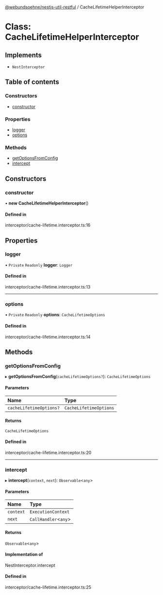 [@webundsoehne/nestjs-util-restful](../README.md) / CacheLifetimeHelperInterceptor

# Class: CacheLifetimeHelperInterceptor

## Implements

- `NestInterceptor`

## Table of contents

### Constructors

- [constructor](CacheLifetimeHelperInterceptor.md#constructor)

### Properties

- [logger](CacheLifetimeHelperInterceptor.md#logger)
- [options](CacheLifetimeHelperInterceptor.md#options)

### Methods

- [getOptionsFromConfig](CacheLifetimeHelperInterceptor.md#getoptionsfromconfig)
- [intercept](CacheLifetimeHelperInterceptor.md#intercept)

## Constructors

### constructor

• **new CacheLifetimeHelperInterceptor**()

#### Defined in

interceptor/cache-lifetime.interceptor.ts:16

## Properties

### logger

• `Private` `Readonly` **logger**: `Logger`

#### Defined in

interceptor/cache-lifetime.interceptor.ts:13

___

### options

• `Private` `Readonly` **options**: `CacheLifetimeOptions`

#### Defined in

interceptor/cache-lifetime.interceptor.ts:14

## Methods

### getOptionsFromConfig

▸ **getOptionsFromConfig**(`cacheLifetimeOptions?`): `CacheLifetimeOptions`

#### Parameters

| Name | Type |
| :------ | :------ |
| `cacheLifetimeOptions?` | `CacheLifetimeOptions` |

#### Returns

`CacheLifetimeOptions`

#### Defined in

interceptor/cache-lifetime.interceptor.ts:20

___

### intercept

▸ **intercept**(`context`, `next`): `Observable`<`any`\>

#### Parameters

| Name | Type |
| :------ | :------ |
| `context` | `ExecutionContext` |
| `next` | `CallHandler`<`any`\> |

#### Returns

`Observable`<`any`\>

#### Implementation of

NestInterceptor.intercept

#### Defined in

interceptor/cache-lifetime.interceptor.ts:25
